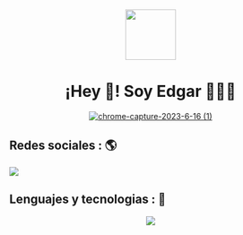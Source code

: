 <div align="center">
  <a href="https://www.linkedin.com/in/legamejiav/" target="_blank" >
<img src="https://avatars.githubusercontent.com/u/35704346?v=4"  style="margin-top: 50px" height="90px" width="auto" /> 
  </a>
<h1>
¡Hey 👋! Soy Edgar 👨🏻‍💻
</h1>
<a  href="https://edgarmejiav.vercel.app/" target="_blank">

<img src="https://github.com/Edgarmejiav/Edgarmejiav/assets/35704346/3be453e7-d215-439f-8d54-f67fb2755fd3" alt="chrome-capture-2023-6-16 (1)">

</a>
</div>

## Redes sociales : 🌎

  <a href="https://www.linkedin.com/in/legamejiav/">
    <img src="https://skillicons.dev/icons?i=linkedin" />
  </a>

## Lenguajes y tecnologias : 🚀

<p align="center">
  <a href="https://www.linkedin.com/in/legamejiav/">
    <img src="https://skillicons.dev/icons?i=git,js,react,vue,next,angular,tailwind,css,html,vite,webpack,vercel,linux,nodejs,materialui,jest,figma,fastapi,express" />
  </a>
</p>
